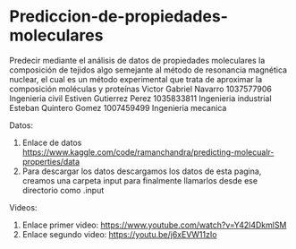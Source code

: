 # Prediccion-de-propiedades-moleculares
Predecir mediante el análisis de datos de propiedades moleculares la composición de tejidos algo semejante al método de resonancia magnética nuclear, el cual es un método experimental que trata de aproximar la composición moléculas y proteínas
Victor Gabriel Navarro 1037577906 Ingenieria civil
Estiven Gutierrez  Perez 1035833811 Ingenieria industrial
Esteban Quintero Gomez 1007459499 Ingenieria mecanica 

Datos:
1. Enlace de datos https://www.kaggle.com/code/ramanchandra/predicting-molecualr-properties/data
2. Para descargar los datos descargamos los datos de esta pagina, creamos una carpeta input para finalmente llamarlos desde ese directorio como .input


Videos:
1. Enlace primer video: https://www.youtube.com/watch?v=Y42l4DkmlSM
2. Enlace segundo video: https://youtu.be/j6xEVW11zIo


